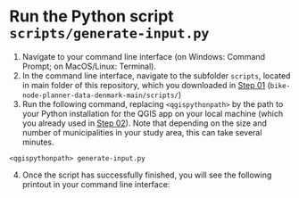 # Run the Python script `scripts/generate-input.py`

1. Navigate to your command line interface (on Windows: Command Prompt; on MacOS/Linux: Terminal).
2. In the command line interface, navigate to the subfolder `scripts`, located in main folder of this repository, which you downloaded in [Step 01](../README.md#step-1-download-the-contents-of-this-repository) (`bike-node-planner-data-denmark-main/scripts/`)
3. Run the following command, replacing `<qgispythonpath>` by the path to your Python installation for the QGIS app on your local machine (which you already used in [Step 02](../README.md#step-2-software-installations)). Note that depending on the size and number of municipalities in your study area, this can take several minutes.
```
<qgispythonpath> generate-input.py
```
4. Once the script has successfully finished, you will see the following printout in your command line interface: